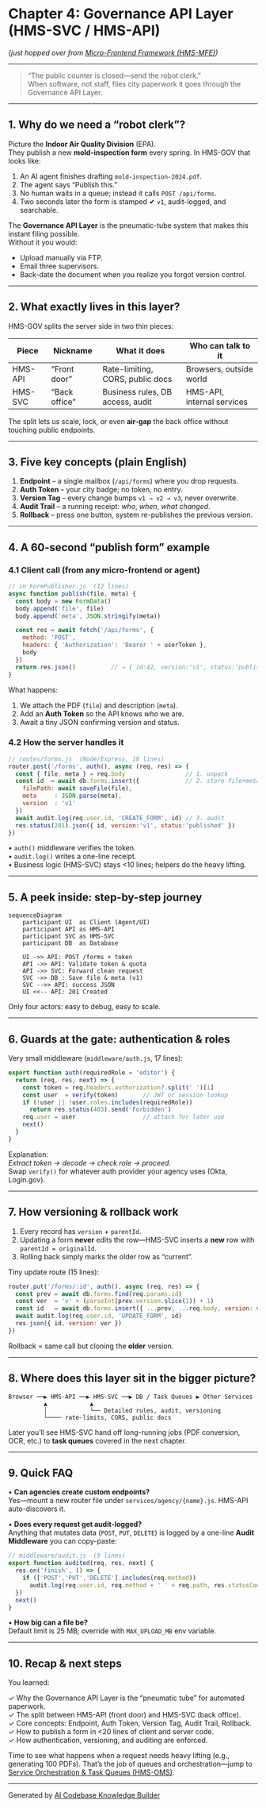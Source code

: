 # Chapter 4: Governance API Layer (HMS-SVC / HMS-API)

*(just hopped over from [Micro-Frontend Framework (HMS-MFE)](03_micro_frontend_framework__hms_mfe__.md))*  

---

> “The public counter is closed—send the robot clerk.”  
> When software, not staff, files city paperwork it goes through the Governance API Layer.

---

## 1. Why do we need a “robot clerk”?

Picture the **Indoor Air Quality Division** (EPA).  
They publish a new **mold-inspection form** every spring. In HMS-GOV that looks like:

1. An AI agent finishes drafting `mold-inspection-2024.pdf`.  
2. The agent says “Publish this.”  
3. No human waits in a queue; instead it calls `POST /api/forms`.  
4. Two seconds later the form is stamped ✔ `v1`, audit-logged, and searchable.

The **Governance API Layer** is the pneumatic-tube system that makes this instant filing possible.  
Without it you would:

* Upload manually via FTP.  
* Email three supervisors.  
* Back-date the document when you realize you forgot version control.

---

## 2. What exactly lives in this layer?

HMS-GOV splits the server side in two thin pieces:

| Piece | Nickname | What it does | Who can talk to it |
|-------|----------|--------------|--------------------|
| HMS-API | “Front door” | Rate-limiting, CORS, public docs | Browsers, outside world |
| HMS-SVC | “Back office” | Business rules, DB access, audit | HMS-API, internal services |

The split lets us scale, lock, or even **air-gap** the back office without touching public endpoints.

---

## 3. Five key concepts (plain English)

1. **Endpoint** – a single mailbox (`/api/forms`) where you drop requests.  
2. **Auth Token** – your city badge; no token, no entry.  
3. **Version Tag** – every change bumps `v1 → v2 → v3`, never overwrite.  
4. **Audit Trail** – a running receipt: *who*, *when*, *what changed*.  
5. **Rollback** – press one button, system re-publishes the previous version.

---

## 4. A 60-second “publish form” example

### 4.1 Client call (from any micro-frontend or agent)

```js
// in FormPublisher.js  (12 lines)
async function publish(file, meta) {
  const body = new FormData()
  body.append('file', file)
  body.append('meta', JSON.stringify(meta))

  const res = await fetch('/api/forms', {
    method: 'POST',
    headers: { 'Authorization': 'Bearer ' + userToken },
    body
  })
  return res.json()          // → { id:42, version:'v1', status:'published' }
}
```

What happens:  
1. We attach the PDF (`file`) and description (`meta`).  
2. Add an **Auth Token** so the API knows *who* we are.  
3. Await a tiny JSON confirming version and status.

### 4.2 How the server handles it

```js
// routes/forms.js  (Node/Express, 18 lines)
router.post('/forms', auth(), async (req, res) => {
  const { file, meta } = req.body                 // 1. unpack
  const id  = await db.forms.insert({             // 2. store file+meta
    filePath: await saveFile(file),
    meta     : JSON.parse(meta),
    version  : 'v1'
  })
  await audit.log(req.user.id, 'CREATE_FORM', id) // 3. audit
  res.status(201).json({ id, version:'v1', status:'published' })
})
```

• `auth()` middleware verifies the token.  
• `audit.log()` writes a one-line receipt.  
• Business logic (HMS-SVC) stays <10 lines; helpers do the heavy lifting.

---

## 5. A peek inside: step-by-step journey

```mermaid
sequenceDiagram
    participant UI  as Client (Agent/UI)
    participant API as HMS-API
    participant SVC as HMS-SVC
    participant DB  as Database

    UI ->> API: POST /forms + token
    API ->> API: Validate token & quota
    API ->> SVC: Forward clean request
    SVC ->> DB : Save file & meta (v1)
    SVC -->> API: success JSON
    UI <<-- API: 201 Created
```

Only four actors: easy to debug, easy to scale.

---

## 6. Guards at the gate: authentication & roles

Very small middleware (`middleware/auth.js`, 17 lines):

```js
export function auth(requiredRole = 'editor') {
  return (req, res, next) => {
    const token = req.headers.authorization?.split(' ')[1]
    const user  = verify(token)       // JWT or session lookup
    if (!user || !user.roles.includes(requiredRole))
      return res.status(403).send('Forbidden')
    req.user = user                   // attach for later use
    next()
  }
}
```

Explanation:  
*Extract token → decode → check role → proceed.*  
Swap `verify()` for whatever auth provider your agency uses (Okta, Login.gov).

---

## 7. How versioning & rollback work

1. Every record has `version` + `parentId`.  
2. Updating a form **never** edits the row—HMS-SVC inserts a **new** row with `parentId = originalId`.  
3. Rolling back simply marks the older row as “current”.

Tiny update route (15 lines):

```js
router.put('/forms/:id', auth(), async (req, res) => {
  const prev = await db.forms.find(req.params.id)
  const ver  = 'v' + (parseInt(prev.version.slice(1)) + 1)
  const id   = await db.forms.insert({ ...prev, ...req.body, version: ver, parentId: prev.parentId || prev.id })
  await audit.log(req.user.id, 'UPDATE_FORM', id)
  res.json({ id, version: ver })
})
```

Rollback = same call but cloning the **older** version.

---

## 8. Where does this layer sit in the bigger picture?

```
Browser ──▶ HMS-API ──▶ HMS-SVC ──▶ DB / Task Queues ▶ Other Services
          ▲            ▲
          │            └── Detailed rules, audit, versioning
          └──── rate-limits, CORS, public docs
```

Later you’ll see HMS-SVC hand off long-running jobs (PDF conversion, OCR, etc.) to **task queues** covered in the next chapter.

---

## 9. Quick FAQ

• **Can agencies create custom endpoints?**  
  Yes—mount a new router file under `services/agency/{name}.js`. HMS-API auto-discovers it.

• **Does every request get audit-logged?**  
  Anything that mutates data (`POST`, `PUT`, `DELETE`) is logged by a one-line **Audit Middleware** you can copy-paste:

```js
// middleware/audit.js  (9 lines)
export function audited(req, res, next) {
  res.on('finish', () => {
    if (['POST','PUT','DELETE'].includes(req.method))
      audit.log(req.user.id, req.method + ' ' + req.path, res.statusCode)
  })
  next()
}
```

• **How big can a file be?**  
  Default limit is 25 MB; override with `MAX_UPLOAD_MB` env variable.

---

## 10. Recap & next steps

You learned:

✓ Why the Governance API Layer is the “pneumatic tube” for automated paperwork.  
✓ The split between HMS-API (front door) and HMS-SVC (back office).  
✓ Core concepts: Endpoint, Auth Token, Version Tag, Audit Trail, Rollback.  
✓ How to publish a form in <20 lines of client and server code.  
✓ How authentication, versioning, and auditing are enforced.

Time to see what happens when a request needs heavy lifting (e.g., generating 100 PDFs). That’s the job of queues and orchestration—jump to  
[Service Orchestration & Task Queues (HMS-OMS)](05_service_orchestration___task_queues__hms_oms__.md).

---

Generated by [AI Codebase Knowledge Builder](https://github.com/The-Pocket/Tutorial-Codebase-Knowledge)